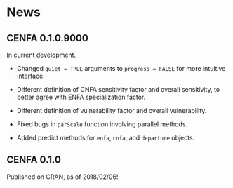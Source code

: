 
News
====

CENFA 0.1.0.9000
----------------

In current development.

-   Changed `quiet = TRUE` arguments to `progress = FALSE` for more intuitive interface.

-   Different definition of CNFA sensitivity factor and overall sensitivity, to better agree with ENFA specialization factor.

-   Different definition of vulnerability factor and overall vulnerability.

-   Fixed bugs in `parScale` function involving parallel methods.

-   Added predict methods for `enfa`, `cnfa`, and `departure` objects.

CENFA 0.1.0
-----------

Published on CRAN, as of 2018/02/06!
